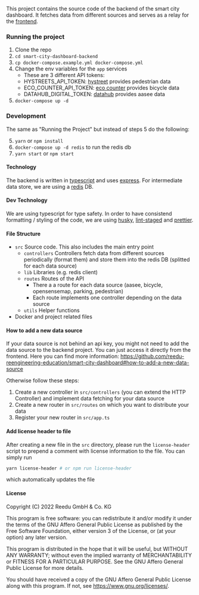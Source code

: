 This project contains the source code of the backend of the smart city dashboard. It fetches data from different sources and serves as a relay for the [frontend](https://github.com/reedu-reengineering-education/smart-city-dashboard).

### Running the project
1. Clone the repo
2. `cd smart-city-dashboard-backend`
3. `cp docker-compose.example.yml docker-compose.yml`
4. Change the env variables for the `app` services
    - These are 3 different API tokens:
    - HYSTREETS_API_TOKEN: [hystreet](https://hystreet.com/) provides pedestrian data
    - ECO_COUNTER_API_TOKEN: [eco counter](https://www.eco-counter.com/) provides bicycle data
    - DATAHUB_DIGITAL_TOKEN: [datahub](https://datahub.digital/#/) provides aasee data
5. `docker-compose up -d`

### Development

The same as "Running the Project" but instead of steps 5 do the following:

5. `yarn` or `npm install`
6. `docker-compose up -d redis` to run the redis db
7. `yarn start` or `npm start`

#### Technology
The backend is written in [typescript](https://www.typescriptlang.org/) and uses [express](https://expressjs.com/). For intermediate data store, we are using a [redis](https://redis.io/) DB.

#### Dev Technology
We are using typescript for type safety. In order to have consistend formatting / styling of the code, we are using [husky](https://typicode.github.io/husky/#/), [lint-staged](https://github.com/okonet/lint-staged) and [prettier](https://prettier.io/).

#### File Structure
- `src` Source code. This also includes the main entry point
    - `controllers` Controllers fetch data from different sources periodically (format them) and store them into the redis DB (splitted for each data source)
    - `lib` Libraries (e.g. redis client)
    - `routes` Routes of the API
        - There a a route for each data source (aasee, bicycle, opensensemap, parking, pedestrian)
        - Each route implements one controller depending on the data source
    - `utils` Helper functions
- Docker and project related files

#### How to add a new data source
If your data source is not behind an api key, you might not need to add the data source to the backend project. You can just access it directly from the frontend. Here you can find more information: https://github.com/reedu-reengineering-education/smart-city-dashboard#how-to-add-a-new-data-source

Otherwise follow these steps:
1. Create a new controller in `src/controllers` (you can extend the HTTP Controller) and implement data fetching for your data source
2. Create a new router in `src/routes` on which you want to distribute your data
3. Register your new router in `src/app.ts`

#### Add license header to file

After creating a new file in the `src` directory, please run the `license-header` script to prepend a comment with license information to the file. You can simply run

```sh
yarn license-header # or npm run license-header
```

which automatically updates the file

#### License

Copyright (C) 2022 Reedu GmbH & Co. KG

This program is free software: you can redistribute it and/or modify
it under the terms of the GNU Affero General Public License as published
by the Free Software Foundation, either version 3 of the License, or
(at your option) any later version.

This program is distributed in the hope that it will be useful,
but WITHOUT ANY WARRANTY; without even the implied warranty of
MERCHANTABILITY or FITNESS FOR A PARTICULAR PURPOSE. See the
GNU Affero General Public License for more details.

You should have received a copy of the GNU Affero General Public License
along with this program. If not, see <https://www.gnu.org/licenses/>.

